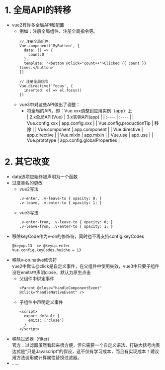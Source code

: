 # 1. 全局API的转移
* vue2有许多全局API和配置
  * 例如：注册全局组件、注册全局指令等。
    ```
    // 注册全局组件
    Vue.component('MyButton', {
      data: () => {
        count:0
      },
      template: '<button @click="count++">Clicked {{ count }} times.</button>'
    })

    // 注册全局指令
    Vue.directive('focus', {
      inserted: el => el.focus()
    })
    ```
  * vue3中对这些API做出了调整：
    * 将全局的API，即：Vue.xxx调整到应用实例（app）上  
      | 2.x全局API(Vue) | 3.x实例API(app) |
      | :---- | :---- |
      | Vue.config.xxx | app.config.xxx |
      | Vue.config.productionTip | 移除 |
      | Vue.component | app.component |
      | Vue.directive | app.directive |
      | Vue.mixin | app.mixin |
      | Vue.use | app.use |
      | Vue.prototype | app.config.globalProperties |

# 2. 其它改变
* data选项应始终被声明为一个函数
* 过度类名的更改
  * vue2写法
    ```
    .v-enter, .v-leave-to { opacity: 0; }
    .v-leave, .v-enter-to { opacity: 1; }
    ```
  * vue3写法
    ```
    .v-enter-from, .v-leave-to { opacity: 0; }
    .v-leave-from, .v-enter-to { opacity: 1; }
    ```
* 移除keyCode作为v-on的修饰符，同时也不再支持config.keyCodes
  ```
  @keyup.13  => @keyup.enter
  Vue.config.keyCodes.huiche = 13
  ```
* 移除v-on.native修饰符   
vue2中默认@click是自定义事件，在父组件中使用失效，vue3中只要子组件没在emits中声明close，默认为原生点击
  * 父组件中绑定事件
    ```
    <Parent @close="handleComponentEvent" @click="handleNativeEvent" />
    ```
  * 子组件中声明定义事件
    ```
    <script>
      export default {
        emits: ['close']
      }
    </script>
    ```
* 移除过滤器（filter）   
官方：过滤器虽然看起来很方便，但它需要一个自定义语法，打破大括号内表达式是“只是Javascript”的假设，这不仅有学习成本，而且有实现成本！建议用方法调用或计算属性替换过滤器。
* ……